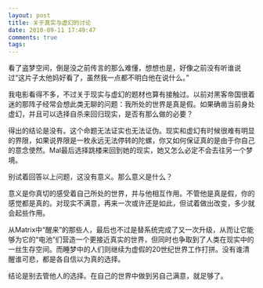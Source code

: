 ```yaml
---
layout: post
title: 关于真实与虚幻的讨论
date: 2010-09-11 17:49:47
comments: true
tags: 
---
```


看了盗梦空间，倒是没之前传言的那么难懂，想想也是，好像之前没有听谁说过“这片子太他妈好看了，虽然我一点都不明白他在说什么。”

我电影看得不多，不过关于现实与虚幻的题材也算有接触过。以前对黑客帝国很着迷的那阵子经常会想此类无聊的问题：我所处的世界是真是假。如果确凿当前身处虚幻，并且可以选择自杀来回归现实，是否有那么做的必要？

得出的结论是没有。这个命题无法证实也无法证伪。现实和虚幻有时候很难有明显的界限，如果说界限是一枚永远无法停转的陀螺，你又如何保证真的是由于你自己的意念使然。Mal最后选择跳楼来回到她的现实，她又怎么必定不会去往另一个梦境。

别试着回答以上问题，这没有意义。那么意义是什么？

意义是你真切的感受着自己所处的世界，并与他相互作用。不管他是真是假，你的感觉都是真的。对现实不满意，再来一次或许还是如此，但试着做出改变，多少就会起些作用。

从Matrix中“醒来”的那些人，最后也不过是替系统完成了又一次升级，从而让它能够为它的“电池”们营造一个更接近真实的世界，但同时也争取到了人类在现实中的一丝生存空间。而睡梦中的人们则继续为虚假的20世纪世界工作打拼。没有谁清醒谁可悲，都是各自信以为真的选择。

结论是别去管他人的选择。在自己的世界中做到另自己满意，就足够了。